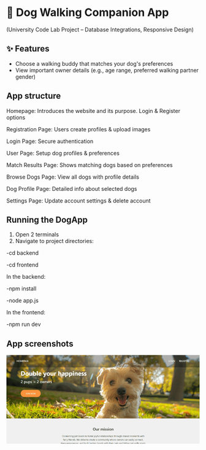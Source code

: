 # 🐶 Dog Walking Companion App  
(University Code Lab Project – Database Integrations, Responsive Design)

## ✨ Features  
- Choose a walking buddy that matches your dog's preferences  
- View important owner details (e.g., age range, preferred walking partner gender) 


## App structure
Homepage: Introduces the website and its purpose. Login & Register options

Registration Page: Users create profiles & upload images

Login Page: Secure authentication

User Page: Setup dog profiles & preferences

Match Results Page: Shows matching dogs based on preferences

Browse Dogs Page: View all dogs with profile details

Dog Profile Page: Detailed info about selected dogs

Settings Page: Update account settings & delete account 


## Running the DogApp
1) Open 2 terminals
2) Navigate to project directories:
   
  -cd backend  
  
  -cd frontend  

In the backend:

  -npm install
  
  -node app.js
  
In the frontend:

  -npm run dev

## App screenshots
![Demo](demo.gif)

